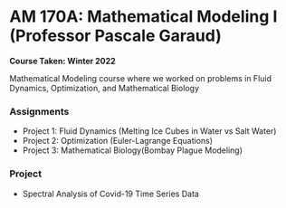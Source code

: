 # AM 170A: Mathematical Modeling I (Professor Pascale Garaud)

**Course Taken: Winter 2022**

Mathematical Modeling course where we worked on problems in Fluid Dynamics, Optimization, and Mathematical Biology

### Assignments
- Project 1: Fluid Dynamics (Melting Ice Cubes in Water vs Salt Water)
- Project 2: Optimization (Euler-Lagrange Equations)
- Project 3: Mathematical Biology(Bombay Plague Modeling)

### Project
- Spectral Analysis of Covid-19 Time Series Data
